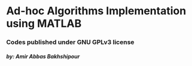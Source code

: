 # Ad-hoc Algorithms Implementation using MATLAB
### Codes published under GNU GPLv3 license
##### by: Amir Abbas Bakhshipour
